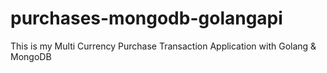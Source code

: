 # purchases-mongodb-golangapi
This is my Multi Currency Purchase Transaction Application with Golang &amp; MongoDB
